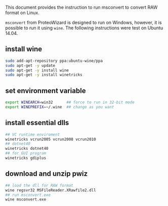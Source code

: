 This document provides the instruction to run msconvert to convert RAW format on Linux.

`msconvert` from ProteoWizard is designed to run on Windows, however, it is possible to run it using `wine`. The following instructions were test on Ubuntu 14.04.

## install wine

```sh
sudo add-apt-repository ppa:ubuntu-wine/ppa
sudo apt-get -y update
sudo apt-get -y install wine
sudo apt-get -y install winetricks
```

## set environment variable

```sh
export WINEARCH=win32      ## force to run in 32-bit mode
export WINEPREFIX=~/.wine  ## change as you want
```

## install essential dlls

```sh
## VC runtime enviroment
winetricks vcrun2005 vcrun2008 vcrun2010   
## dotnet40
winetricks dotnet40
## for GUI program
winetricks gdiplus          
```

## download and unzip pwiz

```sh
## load the dll for RAW format
wine regsvr32 MSFileReader.XRawfile2.dll
## run msconvert.exe
wine msconvert.exe
```
